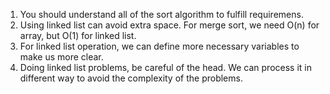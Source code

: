 1. You should understand all of the sort algorithm to fulfill requiremens.
2. Using linked list can avoid extra space. For merge sort, we need O(n) for array, but O(1) for linked list.
3. For linked list operation, we can define more necessary variables to make us more clear.
4. Doing linked list problems, be careful of the head. We can process it in different way to avoid the complexity of the problems.